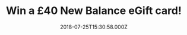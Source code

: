 ---
campaign-uuid: "c-94b50135-f345-429e-9a96-c1863c2b42f6"
type: "Preview"
category: "Gifts"
date: "2018-07-25T15:30:58.000Z"
end-date: "2018-08-25T23:59:00.000Z"
disable-form: false
is_promoted: false
has_entry_page: true
title: "Win a £40 New Balance eGift card!"
competition-description: "<p>Want to renew your wardrobe with summer clothes? Then,\
  \ you won’t want to miss this… we’ve managed to get an amazing £40 New Balance eGift\
  \ card for you to spend at their huge selection of New Balance shoes and apparel!</p>\r\
  \n<p>Liking what you hear?’ Click below for a chance to win!</p>"
hero-header: "Win a £40 New Balance eGift card!"
terms-confirmation: "N/A"
banner-img: "https://assets.expresslyapp.com/asset-a45f2dee-0090-493f-abd0-c911002ef056.jpg"
logo-left-href: "aaa.nme.com"
logo-left-image: "https://assets.expresslyapp.com/asset-f5388a3a-57c3-4fc3-aadf-9e13da17c072.jpg"
logo-left-title: "nme aaa"
bg-image-hero: "https://assets.expresslyapp.com/asset-da92cd87-ce45-4f8b-88e1-6955e5107214.jpg"
bg-image-first: "https://assets.expresslyapp.com/asset-3d51e00a-c998-4b43-aae9-9b81e3f8b33a.png"
section1-content: "<p>New Balance has worked to move the world around them. They believe\
  \ in one simple truth: they were born to move. Their collection are the perfect\
  \ combination  of sport and fashion, giving you the comfort you need and the style\
  \ you want.</p> \r\n<p>Enter the form below and get those trainers that you need\
  \ or the t-shirt you’ve always wanted now!</p>\r\n<p>Good luck!</p>"
entry-title: "Win a £40 New Balance eGift card!"
entry-content: "Enter the draw to win a £40 New Balance eGift card by completing the\
  \ form below before 23:59 on 25th of August 2018."
has-winner: false
prize-description: "A 40 New Balance eGift card."
special-conditions: "Multiple entries are allowed up to one every day."
---